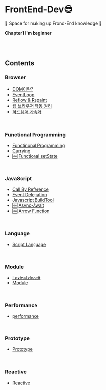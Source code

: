 # FrontEnd-Dev😎

:musical_note: Space for  making up Frond-End knowledge :musical_note:

**Chapter1 I'm beginner**

</br>
</br>

## Contents

### Browser

- [DOM이란?](https://github.com/SeonHyungJo/FrontEnd-Dev/blob/master/Browser/DOM.md)
- [EventLoop](https://github.com/SeonHyungJo/FrontEnd-Dev/blob/master/Browser/EventLoop.md)
- [Reflow & Repaint](https://github.com/SeonHyungJo/FrontEnd-Dev/blob/master/Browser/Reflow%26Repaint.md)
- [웹 브라우저 작동 원리](https://github.com/SeonHyungJo/FrontEnd-Dev/blob/master/Browser/%EC%9B%B9_%EB%B8%8C%EB%9D%BC%EC%9A%B0%EC%A0%80_%EC%9E%91%EB%8F%99_%EC%9B%90%EB%A6%AC.md)
- [하드웨어 가속화](https://github.com/SeonHyungJo/FrontEnd-Dev/blob/master/Browser/%ED%95%98%EB%93%9C%EC%9B%A8%EC%96%B4_%EA%B0%80%EC%86%8D%ED%99%94.md)

</br>

### Functional Programming

- [Functinonal Programming](https://github.com/SeonHyungJo/FrontEnd-Dev/tree/master/Functional_Programming)
- [Currying](https://github.com/SeonHyungJo/FrontEnd-Dev/blob/master/Functional_Programming/Currying.md)
- :new: [Functional setState](https://github.com/SeonHyungJo/FrontEnd-Dev/blob/master/Functional_Programming/setState.md)

</br>

### JavaScript

- [Call By Reference](https://github.com/SeonHyungJo/FrontEnd-Dev/blob/master/Javascript/CallByReference.md)
- [Event Delegation](https://github.com/SeonHyungJo/FrontEnd-Dev/blob/master/Javascript/Event%20Delegation.md)
- [Javascript BuildTool](https://github.com/SeonHyungJo/FrontEnd-Dev/blob/master/Javascript/Javascript_BuildTool.md)
- :new: [Async-Await](https://github.com/SeonHyungJo/FrontEnd-Dev/blob/master/Javascript/Async-Await.md)
- :new: [Arrow Function](https://github.com/SeonHyungJo/FrontEnd-Dev/blob/master/Javascript/Arrow-Function.md)

</br>

### Language

- [Script Language](https://github.com/SeonHyungJo/FrontEnd-Dev/blob/master/Language/Script-Language.md)

</br>

### Module

- [Lexical deceit](https://github.com/SeonHyungJo/FrontEnd-Dev/blob/master/Module/Lexical_deceit.md)
- [Module](https://github.com/SeonHyungJo/FrontEnd-Dev/blob/master/Module/Module.md)

</br>

### Performance

- [performance](https://github.com/SeonHyungJo/FrontEnd-Dev/tree/master/Performance)

</br>

### Prototype

- [Prototype](https://github.com/SeonHyungJo/FrontEnd-Dev/tree/master/Prototype)

</br>

### Reactive

- [Reactive](https://github.com/SeonHyungJo/FrontEnd-Dev/tree/master/Reactive)